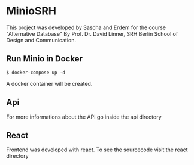 # MinioSRH

This project was developed by Sascha and Erdem for the course "Alternative Database" By Prof. Dr. David Linner, SRH Berlin School of Design and Communication.

## Run Minio in Docker

```
$ docker-compose up -d
```

A docker container will be created.


## Api

For more informations about the API go inside the api directory

## React

Frontend was developed with react. To see the sourcecode visit the react directory
